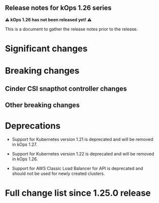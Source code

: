 ## Release notes for kOps 1.26 series

**&#9888; kOps 1.26 has not been released yet! &#9888;**

This is a document to gather the release notes prior to the release.

# Significant changes


# Breaking changes

## Cinder CSI snapthot controller changes

## Other breaking changes


# Deprecations

* Support for Kubernetes version 1.21 is deprecated and will be removed in kOps 1.27.

* Support for Kubernetes version 1.22 is deprecated and will be removed in kOps 1.26.

* Support for AWS Classic Load Balancer for API is deprecated and should not be used for newly created clusters.


# Full change list since 1.25.0 release